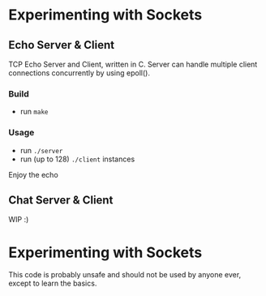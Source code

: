 # Experimenting with Sockets

## Echo Server & Client
TCP Echo Server and Client, written in C. Server can handle multiple client connections concurrently by using epoll(). 

### Build
- run ```make```

### Usage
- run ```./server```
- run (up to 128) ```./client``` instances
  
Enjoy the echo

## Chat Server & Client
WIP :)

# Experimenting with Sockets
This code is probably unsafe and should not be used by anyone ever, except to learn the basics.
